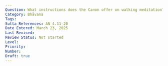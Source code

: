 ```yaml
---
Question: What instructions does the Canon offer on walking meditation?
Category: Bhāvana
Tags:
Sutta References: AN 4.11-20
Date Entered: March 23, 2025
Last Revised:
Review Status: Not started
Level: 
Priority: 
Number: 
Draft: true
---
```

